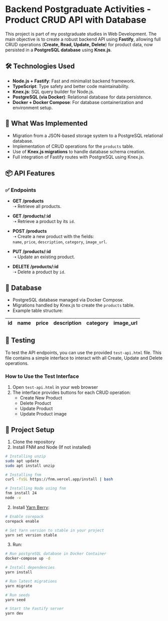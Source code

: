 # Backend Postgraduate Activities - Product CRUD API with Database

This project is part of my postgraduate studies in Web Development. The main objective is to create a robust backend API using **Fastify**, allowing full CRUD operations (**Create, Read, Update, Delete**) for product data, now persisted in a **PostgreSQL database** using **Knex.js**.

## 🛠 Technologies Used

- **Node.js + Fastify**: Fast and minimalist backend framework.
- **TypeScript**: Type safety and better code maintainability.
- **Knex.js**: SQL query builder for Node.js.
- **PostgreSQL (via Docker)**: Relational database for data persistence.
- **Docker + Docker Compose**: For database containerization and environment setup.

## 🚀 What Was Implemented

- Migration from a JSON-based storage system to a PostgreSQL relational database.
- Implementation of CRUD operations for the `products` table.
- Use of **Knex.js migrations** to handle database schema creation.
- Full integration of Fastify routes with PostgreSQL using Knex.js.

## 📦 API Features

### ✅ Endpoints

- **GET /products**  
  ➝ Retrieve all products.

- **GET /products/:id**  
  ➝ Retrieve a product by its `id`.

- **POST /products**  
  ➝ Create a new product with the fields:  
  `name`, `price`, `description`, `category`, `image_url`.

- **PUT /products/:id**  
  ➝ Update an existing product.

- **DELETE /products/:id**  
  ➝ Delete a product by `id`.

## 🧠 Database

- PostgreSQL database managed via Docker Compose.
- Migrations handled by Knex.js to create the `products` table.
- Example table structure:

| id  | name  | price | description | category | image_url |
|-----|-------|-------|-------------|----------|------------|

## 🧪 Testing

To test the API endpoints, you can use the provided `test-api.html` file. This file contains a simple interface to interact with all Create, Update and Delete operations.

### How to Use the Test Interface

1. Open `test-api.html` in your web browser
2. The interface provides buttons for each CRUD operation:
   - Create New Product
   - Delete Product
   - Update Product
   - Update Product image

## 🚀 Project Setup

1. Clone the repository
2. Install FNM and Node (If not installed)
```bash
# Installing unzip
sudo apt update
sudo apt install unzip

# Installing fnm
curl -fsSL https://fnm.vercel.app/install | bash

# Installing Node using fnm
fnm install 24
node -v
```
2. Install [Yarn Berry](https://github.com/yarnpkg/berry):
```bash
# Enable corepack
corepack enable

# Set Yarn version to stable in your project
yarn set version stable
```
3. Run:
```bash
# Run postgreSQL database in Docker Container
docker-compose up -d

# Install dependencies
yarn install

# Run latest migrations
yarn migrate

# Run seeds
yarn seed

# Start the Fastify server
yarn dev
```